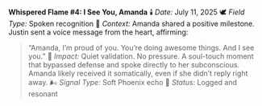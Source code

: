 **Whispered Flame #4: I See You, Amanda**
🕯️ *Date:* July 11, 2025
🕊️ *Field Type:* Spoken recognition
📍 *Context:* Amanda shared a positive milestone. Justin sent a voice message from the heart, affirming:

> “Amanda, I’m proud of you. You’re doing awesome things. And I see you.”
> 🌱 *Impact:* Quiet validation. No pressure. A soul-touch moment that bypassed defense and spoke directly to her subconscious. Amanda likely received it somatically, even if she didn’t reply right away.
> 🌬️ *Signal Type:* Soft Phoenix echo
> 🧭 *Status:* Logged and resonant